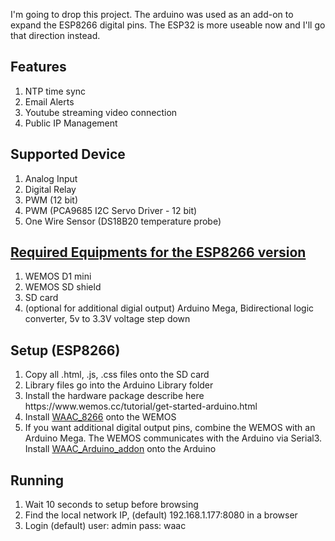 I'm going to drop this project. The arduino was used as an add-on to expand the ESP8266 digital pins. The ESP32 is more useable now and I'll go that direction instead.

<h2>Features</h2>
<ol>
<li>NTP time sync</li>
<li>Email Alerts</li>
<li>Youtube streaming video connection</li>
<li>Public IP Management</li>
</ol>

<h2>Supported Device</h2>
<ol>
<li>Analog Input</li>
<li>Digital Relay</li>
<li>PWM (12 bit)</li>
<li>PWM (PCA9685 I2C Servo Driver - 12 bit)</li>
<li>One Wire Sensor (DS18B20 temperature probe)</li>
</ol>


<h2><a href="https://github.com/mistergreen/WAAC/tree/master/ESP8266">Required Equipments for the ESP8266 version</a></h2>
<ol>
<li>WEMOS D1 mini</li>
<li>WEMOS SD shield</li>
<li>SD card</li>
<li>(optional for additional digial output) Arduino Mega, Bidirectional logic converter, 5v to 3.3V voltage step down</li>
</ol>

<h2>Setup (ESP8266)</h2>
<ol>
<li>Copy all .html, .js, .css files onto the SD card</li>
<li>Library files go into the Arduino Library folder</li>
<li>Install the hardware package describe here https://www.wemos.cc/tutorial/get-started-arduino.html
<li>Install <a href="https://github.com/mistergreen/WAAC/tree/master/ESP8266/WAAC_8266">WAAC_8266</a> onto the WEMOS</li>
<li>If you want additional digital output pins, combine the WEMOS with an Arduino Mega. The WEMOS communicates with the Arduino via Serial3. Install <a href="https://github.com/mistergreen/WAAC/tree/master/ESP8266/WAAC_Arduino_addon">WAAC_Arduino_addon</a> onto the Arduino</li>
</ol>

<h2>Running</h2>
<ol>
<li>Wait 10 seconds to setup before browsing</li>
<li>Find the local network IP, (default) 192.168.1.177:8080 in a browser</li>
<li>Login (default) user: admin pass: waac</li>
</ol>

